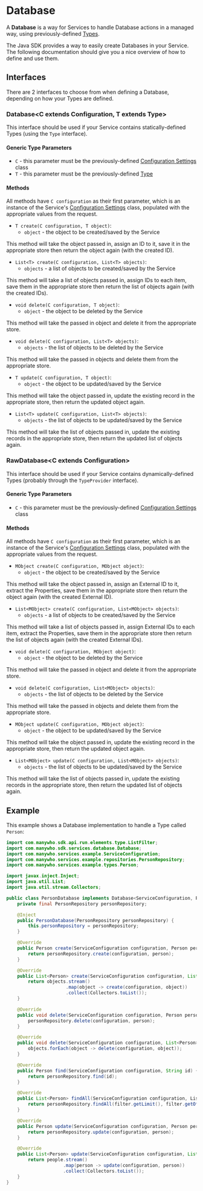 Database
========

A **Database** is a way for Services to handle Database actions in a managed way, using previously-defined [Types](types.md).

The Java SDK provides a way to easily create Databases in your Service. The following documentation should give you a nice overview of how to define and use them.

## Interfaces

There are 2 interfaces to choose from when defining a Database, depending on how your Types are defined.

### Database&lt;C extends Configuration, T extends Type>

This interface should be used if your Service contains statically-defined Types (using the `Type` interface).

#### Generic Type Parameters

* `C` - this parameter must be the previously-defined [Configuration Settings](configuration.md) class
* `T` - this parameter must be the previously-defined [Type](types.md)

#### Methods

All methods have `C configuration` as their first parameter, which is an instance of the Service's [Configuration Settings](configuration.md) class, populated with the appropriate values from the request.

* `T create(C configuration, T object)`:
	- `object` - the object to be created/saved by the Service
	
This method will take the object passed in, assign an ID to it, save it in the appropriate store then return the object again (with the created ID).

* `List<T> create(C configuration, List<T> objects)`:
	- `objects` - a list of objects to be created/saved by the Service
	
This method will take a list of objects passed in, assign IDs to each item, save them in the appropriate store then return the list of objects again (with the created IDs).

* `void delete(C configuration, T object)`:
	- `object` - the object to be deleted by the Service
	
This method will take the passed in object and delete it from the appropriate store.

* `void delete(C configuration, List<T> objects)`:
	- `objects` - the list of objects to be deleted by the Service

This method will take the passed in objects and delete them from the appropriate store.

* `T update(C configuration, T object)`:
	- `object` - the object to be updated/saved by the Service
	
This method will take the object passed in, update the existing record in the appropriate store, then return the updated object again.

* `List<T> update(C configuration, List<T> objects)`:
	- `objects` - the list of objects to be updated/saved by the Service
	
This method will take the list of objects passed in, update the existing records in the appropriate store, then return the updated list of objects again.

### RawDatabase&lt;C extends Configuration>

This interface should be used if your Service contains dynamically-defined Types (probably through the `TypeProvider` interface).

#### Generic Type Parameters

* `C` - this parameter must be the previously-defined [Configuration Settings](configuration.md) class

#### Methods

All methods have `C configuration` as their first parameter, which is an instance of the Service's [Configuration Settings](configuration.md) class, populated with the appropriate values from the request.

* `MObject create(C configuration, MObject object)`:
	- `object` - the object to be created/saved by the Service
	
This method will take the object passed in, assign an External ID to it, extract the Properties, save them in the appropriate store then return the object again (with the created External ID).

* `List<MObject> create(C configuration, List<MObject> objects)`:
	- `objects` - a list of objects to be created/saved by the Service
	
This method will take a list of objects passed in, assign External IDs to each item, extract the Properties, save them in the appropriate store then return the list of objects again (with the created External IDs).

* `void delete(C configuration, MObject object)`:
	- `object` - the object to be deleted by the Service
	
This method will take the passed in object and delete it from the appropriate store.

* `void delete(C configuration, List<MObject> objects)`:
	- `objects` - the list of objects to be deleted by the Service

This method will take the passed in objects and delete them from the appropriate store.

* `MObject update(C configuration, MObject object)`:
	- `object` - the object to be updated/saved by the Service
	
This method will take the object passed in, update the existing record in the appropriate store, then return the updated object again.

* `List<MObject> update(C configuration, List<MObject> objects)`:
	- `objects` - the list of objects to be updated/saved by the Service
	
This method will take the list of objects passed in, update the existing records in the appropriate store, then return the updated list of objects again.

## Example

This example shows a Database implementation to handle a Type called `Person`:

````java
import com.manywho.sdk.api.run.elements.type.ListFilter;
import com.manywho.sdk.services.database.Database;
import com.manywho.services.example.ServiceConfiguration;
import com.manywho.services.example.repositories.PersonRepository;
import com.manywho.services.example.types.Person;

import javax.inject.Inject;
import java.util.List;
import java.util.stream.Collectors;

public class PersonDatabase implements Database<ServiceConfiguration, Person> {
    private final PersonRepository personRepository;

    @Inject
    public PersonDatabase(PersonRepository personRepository) {
        this.personRepository = personRepository;
    }

    @Override
    public Person create(ServiceConfiguration configuration, Person person) {
        return personRepository.create(configuration, person);
    }

    @Override
    public List<Person> create(ServiceConfiguration configuration, List<Person> objects) {
        return objects.stream()
                      .map(object -> create(configuration, object))
                      .collect(Collectors.toList());
    }

    @Override
    public void delete(ServiceConfiguration configuration, Person person) {
        personRepository.delete(configuration, person);
    }

    @Override
    public void delete(ServiceConfiguration configuration, List<Person> objects) {
        objects.forEach(object -> delete(configuration, object));
    }

    @Override
    public Person find(ServiceConfiguration configuration, String id) {
        return personRepository.find(id);
    }

    @Override
    public List<Person> findAll(ServiceConfiguration configuration, ListFilter filter) {
        return personRepository.findAll(filter.getLimit(), filter.getOffset());
    }

    @Override
    public Person update(ServiceConfiguration configuration, Person person) {
        return personRepository.update(configuration, person);
    }

    @Override
    public List<Person> update(ServiceConfiguration configuration, List<Person> people) {
        return people.stream()
                     .map(person -> update(configuration, person))
                     .collect(Collectors.toList());
    }
}
````
